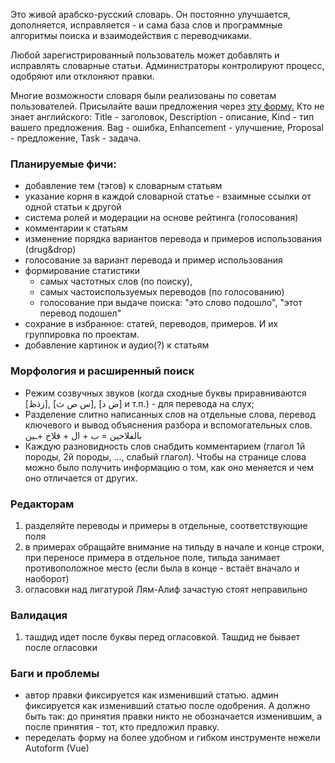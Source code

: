 Это живой арабско-русский словарь. Он постоянно улучшается, дополняется, исправляется - и сама база слов и программные алгоритмы поиска и взаимодействия с переводчиками. 

Любой зарегистрированный пользователь может добавлять и исправлять словарные статьи. Администраторы контролируют процесс, одобряют или отклоняют правки.

Многие возможности словаря были реализованы по советам пользователей. Присылайте ваши предложения через [эту форму.](https://bitbucket.org/aparus/meteor-arabic-dictionary/issues/new) Кто не знает английского: Title - заголовок, Description - описание, Kind - тип вашего предложения. Bag - ошибка, Enhancement - улучшение, Proposal - предложение, Task - задача.

### Планируемые фичи: 
- добавление тем (тэгов) к словарным статьям
- указание корня в каждой словарной статье - взаимные ссылки от одной статьи к другой
- система ролей и модерации на основе рейтинга (голосования)
- комментарии к статьям 
- изменение порядка вариантов перевода и примеров использования (drug&drop)
- голосование за вариант перевода и пример использования 
- формирование статистики 
  - самых частотных слов (по поиску), 
  - самых частоиспользуемых переводов (по голосованию)
  - голосование при выдаче поиска: "это слово подошло", "этот перевод подошел"
- сохрание в избранное: статей, переводов, примеров. И их группировка по проектам.
- добавление картинок и аудио(?) к статьям 

### Морфология и расширенный поиск
- Режим созвучных звуков (когда сходные буквы приравниваются [زذظ], [س ص ث], [ض د] и т.п.) - для перевода на слух;
- Разделение слитно написанных слов на отдельные слова, перевод ключевого и вывод объяснения разбора и вспомогательных слов. بالفلاحين = ب + ال + فلاح +ـين
- Каждую разновидность слов снабдить комментарием (глагол 1й породы, 2й породы, ..., слабый глагол). Чтобы на странице слова можно было получить информацию о том, как оно меняется и чем оно отличается от других. 

### Редакторам 
1. разделяйте переводы и примеры в отдельные, соответствующие поля
2. в примерах обращайте внимание на тильду в начале и конце строки, при переносе примера в отдельное поле, тильда занимает противоположное место (если была в конце - встаёт вначало и наоборот) 
3. огласовки над лигатурой Лям-Алиф зачастую стоят неправильно 

### Валидация 
1) ташдид идет после буквы перед огласовкой. Ташдид не бывает после огласовки

### Баги и проблемы
- автор правки фиксируется как изменивший статью. админ фиксируется как изменивший статью после одобрения. А должно быть так: до принятия правки никто не обозначается изменившим, а после принятия - тот, кто предложил правку.
- переделать форму на более удобном и гибком инструменте нежели Autoform (Vue)